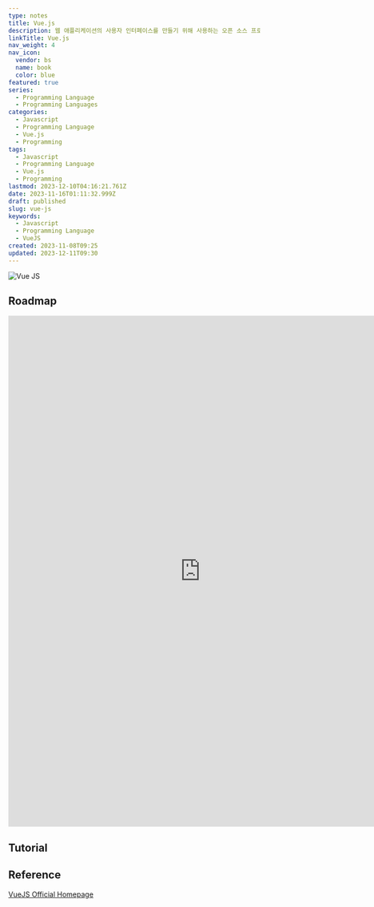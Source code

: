 ```yaml
---
type: notes
title: Vue.js
description: 웹 애플리케이션의 사용자 인터페이스를 만들기 위해 사용하는 오픈 소스 프로그레시브 자바스크립트 프레임워크
linkTitle: Vue.js
nav_weight: 4
nav_icon:
  vendor: bs
  name: book
  color: blue
featured: true
series:
  - Programming Language
  - Programming Languages
categories:
  - Javascript
  - Programming Language
  - Vue.js
  - Programming
tags:
  - Javascript
  - Programming Language
  - Vue.js
  - Programming
lastmod: 2023-12-10T04:16:21.761Z
date: 2023-11-16T01:11:32.999Z
draft: published
slug: vue-js
keywords:
  - Javascript
  - Programming Language
  - VueJS
created: 2023-11-08T09:25
updated: 2023-12-11T09:30
---
```


![Vue JS](/programming/vue-js.png#center "https://beginnersoftwaredeveloper.com/how-do-i-pass-data-from-one-view-to-another-view-in-vue/")

## Roadmap

<p align="center">
<iframe width="768" height="1024" src="https://roadmap.sh/vue?s=652b754df43a58c923ce9d26" frameborder="0" allow="accelerometer; autoplay; encrypted-media; gyroscope; picture-in-picture" allowfullscreen></iframe>
</p>

## Tutorial

## Reference

[VueJS Official Homepage](https://vuejs.org/)
